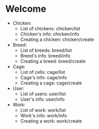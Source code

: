 # Welcome 
 - Chicken:
   - List of chickens: chicken/list
   - Chicken's info: chicken/info
   - Creating a chicken: chicken/create
 - Breed:
   - List of breeds: breed/list
   - Breed's info: breed/info
   - Creating a breed: breed/create
 - Cage:
   - List of cells: cage/list
   - Cage's info: cage/info
   - Creating a cage: cage/create
 - User:
   - List of users: user/list
   - User's info: user/info
 - Work:
   - List of work: work/list
   - Work's info: work/info
   - Creating a work: work/create